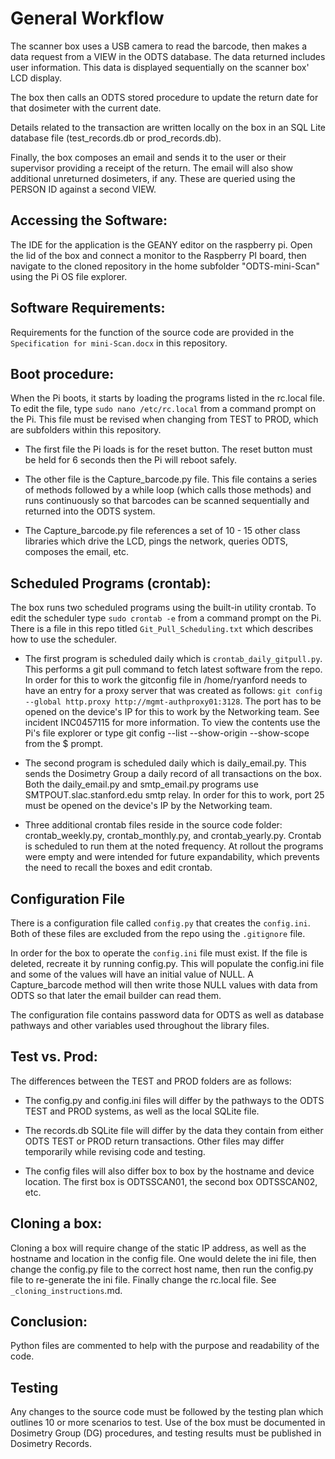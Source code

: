 # General Workflow

The scanner box uses a USB camera to read the barcode, then makes a data request from a VIEW in the ODTS database.
The data returned includes user information.  This data is displayed sequentially on the scanner box' LCD display.

The box then calls an ODTS stored procedure to update the return date for that dosimeter with the current date.

Details related to the transaction are written locally on the box in an SQL Lite database file (test_records.db or prod_records.db).

Finally, the box composes an email and sends it to the user or their supervisor providing a receipt of the return.
The email will also show additional unreturned dosimeters, if any.  These are queried using the PERSON ID against a second VIEW.

## Accessing the Software: 
The IDE for the application is the GEANY editor on the raspberry pi.  Open the lid of the box and connect a monitor to the Raspberry PI board, then navigate to the cloned repository in the home subfolder "ODTS-mini-Scan" using the Pi OS file explorer.

## Software Requirements:
Requirements for the function of the source code are provided in the `Specification for mini-Scan.docx` in this repository.

## Boot procedure:
When the Pi boots, it starts by loading the programs listed in the rc.local file.  To edit the file, type `sudo nano /etc/rc.local` from a command prompt on the Pi.  This file must be revised when changing from TEST to PROD, which are subfolders within this repository.

* The first file the Pi loads is for the reset button.  The reset button must be held for 6 seconds then the Pi will reboot safely.

* The other file is the Capture_barcode.py file.  This file contains a series of methods followed by a while loop (which calls those methods) 
and runs continuously so that barcodes can be scanned sequentially and returned into the ODTS system.

* The Capture_barcode.py file references a set of 10 - 15 other class libraries which drive the LCD, pings the network, queries ODTS, composes the email, etc.

## Scheduled Programs (crontab):
The box runs two scheduled programs using the built-in utility crontab.  To edit the scheduler type `sudo crontab -e` from a command prompt on the Pi.  There is a file in this repo titled `Git_Pull_Scheduling.txt` which describes how to use the scheduler.

* The first program is scheduled daily which is `crontab_daily_gitpull.py`.  This performs a git pull command to fetch latest software from the repo.  In order for this to work the gitconfig file in /home/ryanford needs to have an entry for a proxy server that was created as follows: `git config --global http.proxy http://mgmt-authproxy01:3128`.  The port has to be opened on the device's IP for this to work by the Networking team.  See incident INC0457115 for more information. To view the contents use the Pi's file explorer or type git config --list --show-origin --show-scope from the $ prompt.

* The second program is scheduled daily which is daily_email.py.  This sends the Dosimetry Group a daily record of all transactions on the box.  Both the daily_email.py and smtp_email.py programs use SMTPOUT.slac.stanford.edu smtp relay.  In order for this to work, port 25 must be opened on the device's IP by the Networking team.

* Three additional crontab files reside in the source code folder:  crontab_weekly.py, crontab_monthly.py, and crontab_yearly.py.  Crontab is scheduled to run them at the noted frequency.  At rollout the programs were empty and were intended for future expandability, which prevents the need to recall the boxes and edit crontab.

## Configuration File
There is a configuration file called `config.py` that creates the `config.ini`.  Both of these files are excluded from the repo using the `.gitignore` file.

In order for the box to operate the `config.ini` file must exist.  If the file is deleted, recreate it by running config.py.  This will populate the config.ini file and some of the values will have an initial value of NULL.  A Capture_barcode method will then write those NULL values with data from ODTS so that later the email builder can read them.

The configuration file contains password data for ODTS as well as database pathways and other variables used throughout the library files.

## Test vs. Prod:
The differences between the TEST and PROD folders are as follows:
* The config.py and config.ini files will differ by the pathways to the ODTS TEST and PROD systems, as well as the local SQLite file.
* The records.db SQLite file will differ by the data they contain from either ODTS TEST or PROD return transactions.
Other files may differ temporarily while revising code and testing.

* The config files will also differ box to box by the hostname and device location.  The first box is ODTSSCAN01, the second box ODTSSCAN02, etc.

## Cloning a box:
Cloning a box will require change of the static IP address, as well as the hostname and location in the config file.  One would delete the ini file, then change the config.py file to the correct host name, then run the config.py file to re-generate the ini file. Finally change the rc.local file.  See `_cloning_instructions`.md.

## Conclusion:
Python files are commented to help with the purpose and readability of the code.

## Testing
Any changes to the source code must be followed by the testing plan which outlines 10 or more scenarios to test.  Use of the box must be
documented in Dosimetry Group (DG) procedures, and testing results must be published in Dosimetry Records.



